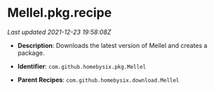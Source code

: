 # Mellel.pkg.recipe

_Last updated 2021-12-23 19:58:08Z_

- **Description**: Downloads the latest version of Mellel and creates a package.

- **Identifier**: `com.github.homebysix.pkg.Mellel`

- **Parent Recipes**: `com.github.homebysix.download.Mellel`